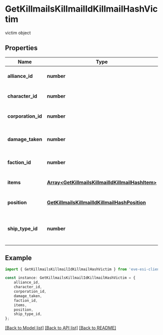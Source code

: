 # GetKillmailsKillmailIdKillmailHashVictim

victim object

## Properties

Name | Type | Description | Notes
------------ | ------------- | ------------- | -------------
**alliance_id** | **number** | alliance_id integer | [optional] [default to undefined]
**character_id** | **number** | character_id integer | [optional] [default to undefined]
**corporation_id** | **number** | corporation_id integer | [optional] [default to undefined]
**damage_taken** | **number** | How much total damage was taken by the victim  | [default to undefined]
**faction_id** | **number** | faction_id integer | [optional] [default to undefined]
**items** | [**Array&lt;GetKillmailsKillmailIdKillmailHashItem&gt;**](GetKillmailsKillmailIdKillmailHashItem.md) | items array | [optional] [default to undefined]
**position** | [**GetKillmailsKillmailIdKillmailHashPosition**](GetKillmailsKillmailIdKillmailHashPosition.md) |  | [optional] [default to undefined]
**ship_type_id** | **number** | The ship that the victim was piloting and was destroyed  | [default to undefined]

## Example

```typescript
import { GetKillmailsKillmailIdKillmailHashVictim } from 'eve-esi-client-ts';

const instance: GetKillmailsKillmailIdKillmailHashVictim = {
    alliance_id,
    character_id,
    corporation_id,
    damage_taken,
    faction_id,
    items,
    position,
    ship_type_id,
};
```

[[Back to Model list]](../README.md#documentation-for-models) [[Back to API list]](../README.md#documentation-for-api-endpoints) [[Back to README]](../README.md)
